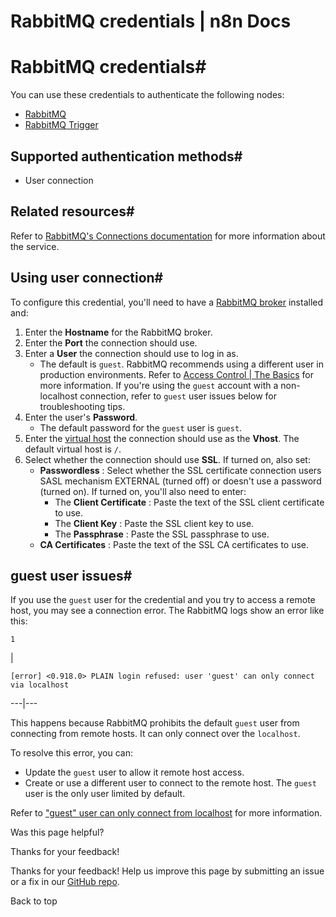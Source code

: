# RabbitMQ credentials | n8n Docs

[ ](https://github.com/n8n-io/n8n-docs/edit/main/docs/integrations/builtin/credentials/rabbitmq.md "Edit this page")

# RabbitMQ credentials#

You can use these credentials to authenticate the following nodes:

  * [RabbitMQ](../../app-nodes/n8n-nodes-base.rabbitmq/)
  * [RabbitMQ Trigger](../../trigger-nodes/n8n-nodes-base.rabbitmqtrigger/)

## Supported authentication methods#

  * User connection

## Related resources#

Refer to [RabbitMQ's Connections documentation](https://www.rabbitmq.com/docs/connections) for more information about the service.

## Using user connection#

To configure this credential, you'll need to have a [RabbitMQ broker](https://www.rabbitmq.com/) installed and:

  1. Enter the **Hostname** for the RabbitMQ broker.
  2. Enter the **Port** the connection should use.
  3. Enter a **User** the connection should use to log in as.
     * The default is `guest`. RabbitMQ recommends using a different user in production environments. Refer to [Access Control | The Basics](https://www.rabbitmq.com/docs/access-control#basics) for more information. If you're using the `guest` account with a non-localhost connection, refer to `guest` user issues below for troubleshooting tips.
  4. Enter the user's **Password**.
     * The default password for the `guest` user is `guest`.
  5. Enter the [virtual host](https://www.rabbitmq.com/docs/vhosts) the connection should use as the **Vhost**. The default virtual host is `/`.
  6. Select whether the connection should use **SSL**. If turned on, also set:
     * **Passwordless** : Select whether the SSL certificate connection users SASL mechanism EXTERNAL (turned off) or doesn't use a password (turned on). If turned on, you'll also need to enter:
       * The **Client Certificate** : Paste the text of the SSL client certificate to use.
       * The **Client Key** : Paste the SSL client key to use.
       * The **Passphrase** : Paste the SSL passphrase to use.
     * **CA Certificates** : Paste the text of the SSL CA certificates to use.

## guest user issues#

If you use the `guest` user for the credential and you try to access a remote host, you may see a connection error. The RabbitMQ logs show an error like this:
    
    
    1

| 
    
    
    [error] <0.918.0> PLAIN login refused: user 'guest' can only connect via localhost
      
  
---|---  
  
This happens because RabbitMQ prohibits the default `guest` user from connecting from remote hosts. It can only connect over the `localhost`.

To resolve this error, you can:

  * Update the `guest` user to allow it remote host access.
  * Create or use a different user to connect to the remote host. The `guest` user is the only user limited by default.

Refer to ["guest" user can only connect from localhost](https://www.rabbitmq.com/docs/access-control#loopback-users) for more information.

Was this page helpful? 

Thanks for your feedback! 

Thanks for your feedback! Help us improve this page by submitting an issue or a fix in our [GitHub repo](https://github.com/n8n-io/n8n-docs). 

Back to top